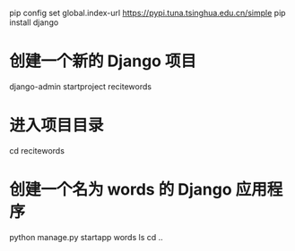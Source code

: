 pip config set global.index-url https://pypi.tuna.tsinghua.edu.cn/simple
pip install django
# 创建一个新的 Django 项目
django-admin startproject recitewords
# 进入项目目录
cd recitewords
# 创建一个名为 words 的 Django 应用程序
python manage.py startapp words
ls
cd ..

